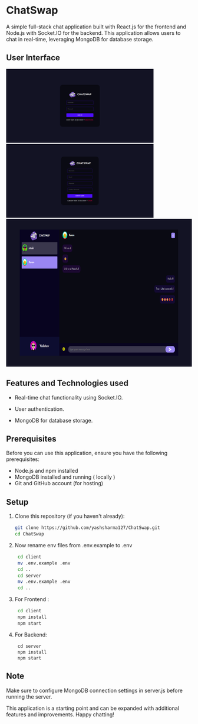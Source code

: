 # ChatSwap

A simple full-stack chat application built with React.js for the frontend and Node.js with Socket.IO for the backend. This application allows users to chat in real-time, leveraging MongoDB for database storage.

## User Interface
<img src="/readme-images/1.png" width="400" height="200"> <img src="/readme-images/2.png" width="400" height="200">
<img src="/readme-images/3.png" width="800" height="400">

## Features and Technologies used

- Real-time chat functionality using Socket.IO.

- User authentication.

- MongoDB for database storage.
 
## Prerequisites

Before you can use this application, ensure you have the following prerequisites:

- Node.js and npm installed
- MongoDB installed and running ( locally )
- Git and GitHub account (for hosting)

## Setup

1. Clone this repository (if you haven't already):

   ```bash
   git clone https://github.com/yashsharma127/ChatSwap.git
   cd ChatSwap
   ```

2. Now rename env files from .env.example to .env

   ```bash
    cd client
    mv .env.example .env
    cd ..
    cd server
    mv .env.example .env
    cd ..
   ```

3. For Frontend :

   ```bash
    cd client
    npm install
    npm start
   ```

4. For Backend:

   ```
    cd server
    npm install
    npm start
   ```

## Note

Make sure to configure MongoDB connection settings in server.js before running the server.

This application is a starting point and can be expanded with additional features and improvements. Happy chatting!
 
